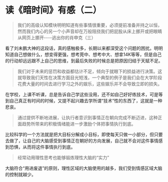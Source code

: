 # 读《暗时间》有感（二）

> 我们的高级认知模块明明知道有些事情很重要，必须提前准备并持之以恒，然而我们内心的另一个小声音却在万般阻挠我们把屁股从床上挪开或把眼睛从网页上挪开----逃出你的肖申克（三）

看了刘未鹏大神的这段话，真的感触极多，长期以来都深受这个问题的困扰。明明知道自己想做什么，想变得更强，想考莞中、想考中大、想拿14K等等，但是自己的行动却远远跟不上自己的思维，到最后失败的时候总是把原因归结于天赋不足。



> 我们对于未来的惩罚和收益都估计不足，倾向于就眼下的损益进行决策。这就导致我们天性在决策方面目光短浅，一个典型的例子是我们会在大学阶段花费大量的时间去进行学习之外的娱乐，这些娱乐并不会导致立即的损失。

在学校，上课不听课，总是告诉自己学这些没用，还不如自己好好练技术，可是等到自己真正有时间的时候，又提不起兴趣去学所谓“技术”性的东西了，这就是一种悲哀。



> 通过提供不断地进展，让执行者意识到事情正在朝向完成不断迈进，这种正面趋势所带来的积极情绪能进一步激励个体把事情执行到底。

比较科学的一个方法就是把大目标分解成小目标，即使每天只做一小部分，但只要去做了，让自己的大脑感受到事情正在朝好的方向发展，自己就不会对这件事情感到恐惧，从而将这件事情执行到底。



> 经常动用理性思考也能够锻炼理性大脑的“实力”

大脑符合“用进废退”的原则，理性区域的大脑使用的越多，我们受到情感区域大脑的控制就越少。